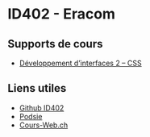 # ID402 - Eracom

## Supports de cours

- [Développement d’interfaces 2 – CSS](https://id402.ch/cours-dev2-css/)

## Liens utiles

- [Github ID402](https://github.com/eracom-id402)
- [Podsie](https://student.podsie.org/)
- [Cours-Web.ch](https://cours-web.ch/)
